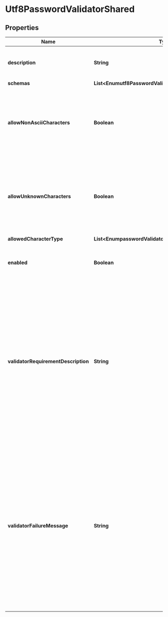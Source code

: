 

# Utf8PasswordValidatorShared


## Properties

| Name | Type | Description | Notes |
|------------ | ------------- | ------------- | -------------|
|**description** | **String** | A description for this Password Validator |  [optional] |
|**schemas** | **List&lt;Enumutf8PasswordValidatorSchemaUrn&gt;** |  |  |
|**allowNonAsciiCharacters** | **Boolean** | Indicates whether passwords will be allowed to include characters from outside the ASCII character set. |  [optional] |
|**allowUnknownCharacters** | **Boolean** | Indicates whether passwords will be allowed to include characters that are not recognized by the JVM&#39;s Unicode support. |  [optional] |
|**allowedCharacterType** | **List&lt;EnumpasswordValidatorAllowedCharacterTypeProp&gt;** |  |  [optional] |
|**enabled** | **Boolean** | Indicates whether the password validator is enabled for use. |  |
|**validatorRequirementDescription** | **String** | Specifies a message that can be used to describe the requirements imposed by this password validator to end users. If a value is provided for this property, then it will override any description that may have otherwise been generated by the validator. |  [optional] |
|**validatorFailureMessage** | **String** | Specifies a message that may be provided to the end user in the event that a proposed password is rejected by this validator. If a value is provided for this property, then it will override any failure message that may have otherwise been generated by the validator. |  [optional] |



